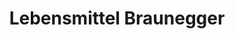 ---
title: "Lebensmittel Braunegger"
url: /ried-im-zillertal/lebensmittel-braunegger/
shop: Supermarkt
---